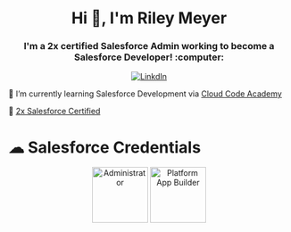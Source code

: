 <h1 align="center"> Hi 👋, I'm Riley Meyer </h1>
<h3 align="center"> I'm a 2x certified Salesforce Admin working to become a Salesforce Developer! :computer:</h3>

<div align="center">

  [![LinkdIn](https://img.shields.io/badge/LinkedIn-%230077B5.svg?logo=linkedin&logoColor=white)](https://linkedin.com/in/rileymeye1)

</div>

🌱 I’m currently learning Salesforce Development via [Cloud Code Academy](https://cloudcodeacademy.com)

🏅 [2x Salesforce Certified](https://trailblazer.me/id/rileymeye1)

# ☁ Salesforce Credentials

<div align="center">
  <img src="https://github.com/rileymeye1/rileymeye1/assets/134163111/853aaea0-ef01-41b7-82ae-ccdb0298a82c" height="100" alt="Administrator"/>
  <img src="https://github.com/rileymeye1/rileymeye1/assets/134163111/11b22698-f6d1-4a85-be09-07537ec42caf" height="100" alt="Platform App Builder"/>
</div>

<!---
rileymeye1/rileymeye1 is a ✨ special ✨ repository because its `README.md` (this file) appears on your GitHub profile.
You can click the Preview link to take a look at your changes.
--->
